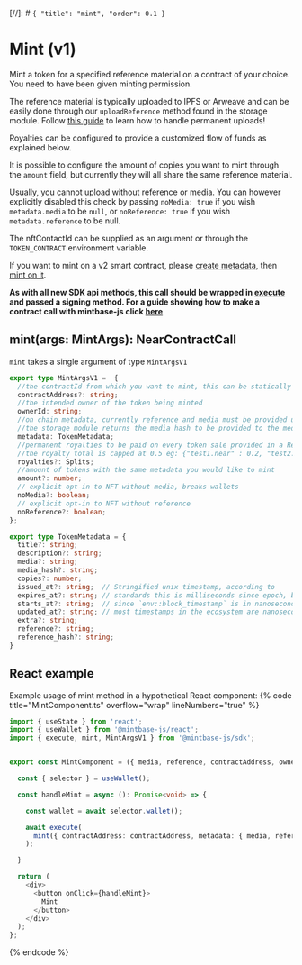 [//]: # `{ "title": "mint", "order": 0.1 }`

# Mint (v1)

Mint a token for a specified reference material on a contract of your choice. You need to have been given minting permission.

The reference material is typically uploaded to IPFS or Arweave and can be easily done through our `uploadReference` method found in the storage module. Follow [this guide](https://docs.mintbase.xyz/dev/getting-started/upload-reference-material-to-arweave-and-mint) to learn how to handle permanent uploads!

Royalties can be configured to provide a customized flow of funds as explained below.

It is possible to configure the amount of copies you want to mint through the `amount` field, but currently they will all share the same reference material.

Usually, you cannot upload without reference or media. You can however explicitly disabled this check by passing `noMedia: true` if you wish `metadata.media` to be `null`, or `noReference: true` if you wish `metadata.reference` to be null.

The nftContactId can be supplied as an argument or through the `TOKEN_CONTRACT` environment variable.

If you want to mint on a v2 smart contract, please [create metadata](../createMetadata/README.md), then [mint on it](../mintOnMetadata/README.md).

**As with all new SDK api methods, this call should be wrapped in [execute](../#execute) and passed a signing method. For a guide showing how to make a contract call with mintbase-js click [here](https://docs.mintbase.xyz/dev/getting-started/make-your-first-contract-call-deploycontract)**

## mint(args: MintArgs): NearContractCall

`mint` takes a single argument of type `MintArgsV1`

```typescript
export type MintArgsV1 =  {
  //the contractId from which you want to mint, this can be statically defined via the mbjs config file
  contractAddress?: string;
  //the intended owner of the token being minted
  ownerId: string;
  //on chain metadata, currently reference and media must be provided unless clearly opted out using the noMedia or noReference args
  //the storage module returns the media hash to be provided to the media key in the metadata object when uploading as well as the referenceId which should be supplied to the reference key.
  metadata: TokenMetadata;
  //permanent royalties to be paid on every token sale provided in a Record of keys (accountIds) and values (amount)
  //the royalty total is capped at 0.5 eg: {"test1.near" : 0.2, "test2.near": 0.3}
  royalties?: Splits;
  //amount of tokens with the same metadata you would like to mint
  amount?: number;
  // explicit opt-in to NFT without media, breaks wallets
  noMedia?: boolean;
  // explicit opt-in to NFT without reference
  noReference?: boolean;
};

export type TokenMetadata = {
  title?: string;
  description?: string;
  media?: string;
  media_hash?: string;
  copies?: number;
  issued_at?: string;  // Stringified unix timestamp, according to
  expires_at?: string; // standards this is milliseconds since epoch, but
  starts_at?: string;  // since `env::block_timestamp` is in nanoseconds
  updated_at?: string; // most timestamps in the ecosystem are nanoseconds
  extra?: string;
  reference?: string;
  reference_hash?: string;
}
```

## React example

Example usage of mint method in a hypothetical React component:
{% code title="MintComponent.ts" overflow="wrap" lineNumbers="true" %}

```typescript
import { useState } from 'react';
import { useWallet } from '@mintbase-js/react';
import { execute, mint, MintArgsV1 } from '@mintbase-js/sdk';


export const MintComponent = ({ media, reference, contractAddress, owner }: MintArgsV1): JSX.Element => {

  const { selector } = useWallet();

  const handleMint = async (): Promise<void> => {

    const wallet = await selector.wallet();

    await execute(
      mint({ contractAddress: contractAddress, metadata: { media, reference }, ownerId: owner })
    );

  }

  return (
    <div>
      <button onClick={handleMint}>
        Mint
      </button>
    </div>
  );
};
```
{% endcode %}
